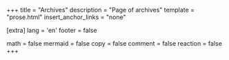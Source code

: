 +++
title = "Archives"
description = "Page of archives"
template = "prose.html"
insert_anchor_links = "none"

[extra]
lang = 'en'
footer = false

math = false
mermaid = false
copy = false
comment = false
reaction = false
+++

